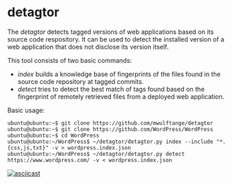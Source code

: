detagtor
===

The *detagtor* detects tagged versions of web applications based on its source code respository. It can be used to detect the installed version of a web application that does not disclose its version itself.

This tool consists of two basic commands:

* *index* builds a knowledge base of fingerprints of the files found in the source code repository at tagged commits.
* *detect* tries to detect the best match of tags found based on the fingerprint of remotely retrieved files from a deployed web application.

Basic usage:

```
ubuntu@ubuntu:~$ git clone https://github.com/mwulftange/detagtor
ubuntu@ubuntu:~$ git clone https://github.com/WordPress/WordPress
ubuntu@ubuntu:~$ cd WordPress
ubuntu@ubuntu:~/WordPress$ ~/detagtor/detagtor.py index --include "*.{css,js,txt}" -v > wordpress.index.json
ubuntu@ubuntu:~/WordPress$ ~/detagtor/detagtor.py detect https://www.wordpress.com/ -v < wordpress.index.json
```

[![asciicast](https://asciinema.org/a/VwSMZa9UATh9r6RrfwQr3MeZT.png)](https://asciinema.org/a/VwSMZa9UATh9r6RrfwQr3MeZT)

